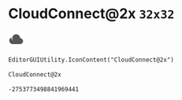 # CloudConnect@2x `32x32`
<img src="/img/CloudConnect@2x.png" width=32 height=32>

``` CSharp
EditorGUIUtility.IconContent("CloudConnect@2x")
```
```
CloudConnect@2x
```
```
-2753773498841969441
```

